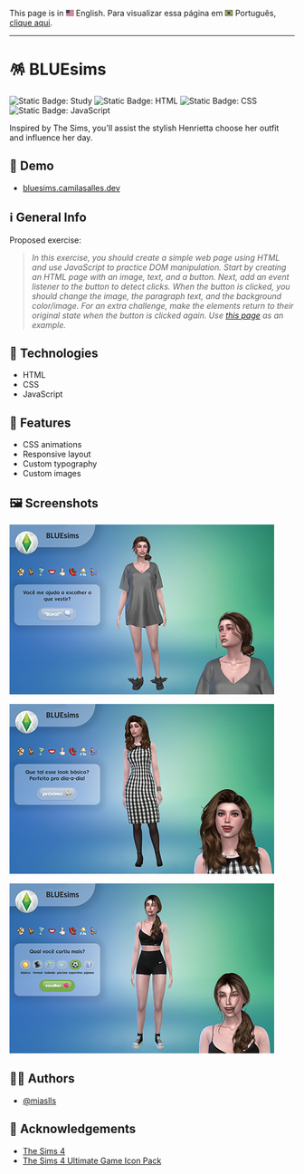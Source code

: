 This page is in <img src="assets/img/flag-en.png" width="14" alt="English"> English.
Para visualizar essa página em <img src="assets/img/flag-pt-br.png" width="14" alt="Português"> Português, [clique aqui](./README-ptbr.md).

---

# 🪅 BLUEsims

![Static Badge: Study](https://img.shields.io/badge/study-blue)
![Static Badge: HTML](https://img.shields.io/badge/HTML-5a5a5a?logo=html5)
![Static Badge: CSS](https://img.shields.io/badge/CSS-5a5a5a?logo=css3)
![Static Badge: JavaScript](https://img.shields.io/badge/JavaScript-5a5a5a?logo=javascript)

Inspired by The Sims, you'll assist the stylish Henrietta choose her outfit and influence her day.

## 🔗 Demo

- [bluesims.camilasalles.dev](https://bluesims.camilasalles.dev/)

## ℹ️ General Info

Proposed exercise:

> _In this exercise, you should create a simple web page using HTML and use JavaScript to practice DOM manipulation. Start by creating an HTML page with an image, text, and a button. Next, add an event listener to the button to detect clicks. When the button is clicked, you should change the image, the paragraph text, and the background color/image. For an extra challenge, make the elements return to their original state when the button is clicked again. Use [this page](https://blue-edtech.github.io/Codelab/jogo-do-humor/index.html) as an example._

## 🧮 Technologies

- HTML
- CSS
- JavaScript

## 💎 Features

- CSS animations
- Responsive layout
- Custom typography
- Custom images

## 🖼️ Screenshots

![BLUEsims App Screenshot](assets/img/screenshots/01.jpg)

![BLUEsims App Screenshot](assets/img/screenshots/02.jpg)

![BLUEsims App Screenshot](assets/img/screenshots/03.jpg)

## 👩‍💻 Authors

- [@miaslls](https://www.github.com/miaslls)

## 🫶 Acknowledgements

- [The Sims 4](https://www.ea.com/games/the-sims/the-sims-4)
- [The Sims 4 Ultimate Game Icon Pack](https://modthesims.info/d/549037/the-sims-4-ultimate-game-icon-pack.html)
